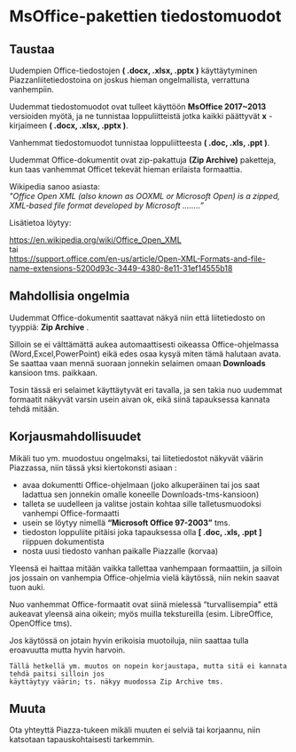 # MsOffice-pakettien tiedostomuodot


## Taustaa 

Uudempien Office-tiedostojen __( .docx, .xlsx, .pptx )__ käyttäytyminen Piazzanliitetiedostoina
on joskus hieman ongelmallista, verrattuna vanhempiin.

Uudemmat tiedostomuodot ovat tulleet käyttöön __MsOffice 2017~2013__ versioiden myötä, ja ne tunnistaa
loppuliitteistä jotka kaikki päättyvät __x__ -kirjaimeen __( .docx, .xlsx, .pptx )__.

Vanhemmat tiedostomuodot tunnistaa loppuliitteesta __( .doc, .xls, .ppt )__.

Uudemmat Office-dokumentit ovat zip-pakattuja __(Zip Archive)__ paketteja, kun taas vanhemmat Officet tekevät hieman erilaista formaattia.

Wikipedia sanoo asiasta:<br>
_"Office Open XML (also known as OOXML or Microsoft Open) is a zipped, XML-based file format developed by Microsoft ……..”_

Lisätietoa löytyy:

<https://en.wikipedia.org/wiki/Office_Open_XML><br>tai<br>
<https://support.office.com/en-us/article/Open-XML-Formats-and-file-name-extensions-5200d93c-3449-4380-8e11-31ef14555b18>


## Mahdollisia ongelmia

Uudemmat Office-dokumentit saattavat näkyä niin että liitetiedosto on tyyppiä: __Zip Archive__ .

Silloin se ei välttämättä aukea automaattisesti oikeassa Office-ohjelmassa (Word,Excel,PowerPoint)
eikä edes osaa kysyä miten tämä halutaan avata. Se saattaa vaan mennä suoraan jonnekin selaimen omaan __Downloads__ kansioon tms. paikkaan.

Tosin tässä eri selaimet käyttäytyvät eri tavalla, ja sen takia nuo uudemmat formaatit näkyvät
varsin usein aivan ok, eikä siinä tapauksessa kannata tehdä mitään.

## Korjausmahdollisuudet

Mikäli tuo ym. muodostuu ongelmaksi, tai liitetiedostot näkyvät väärin Piazzassa,
niin tässä yksi kiertokonsti asiaan :

- avaa dokumentti Office-ohjelmaan (joko alkuperäinen tai jos saat ladattua sen jonnekin omalle koneelle Downloads-tms-kansioon)
- talleta se uudelleen ja valitse jostain kohtaa sille talletusmuodoksi vanhempi Office-formaatti 
- usein se löytyy nimellä __“Microsoft Office 97-2003”__ tms.
- tiedoston loppuliite pitäisi joka tapauksessa olla __[ .doc, .xls, .ppt ]__ riippuen dokumentista
- nosta uusi tiedosto vanhan paikalle Piazzalle (korvaa)

Yleensä ei haittaa mitään vaikka tallettaa vanhempaan formaattiin, ja silloin jos jossain on vanhempia Office-ohjelmia vielä käytössä, niin nekin saavat tuon auki.

Nuo vanhemmat Office-formaatit ovat siinä mielessä “turvallisempia" että aukeavat yleensä aina oikein; myös muilla tekstureilla (esim. LibreOffice, OpenOffice tms).

Jos käytössä on jotain hyvin erikoisia muotoiluja, niin saattaa tulla eroavuutta mutta hyvin harvoin.

    Tällä hetkellä ym. muutos on nopein korjaustapa, mutta sitä ei kannata tehdä paitsi silloin jos
    käyttäytyy väärin; ts. näkyy muodossa Zip Archive tms.

## Muuta

Ota yhteyttä Piazza-tukeen mikäli muuten ei selviä tai korjaannu, niin katsotaan tapauskohtaisesti tarkemmin.
